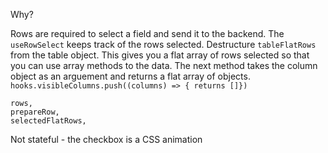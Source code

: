 Why?

Rows are required to select a field and send it to the backend. The `useRowSelect` keeps track of the rows selected. Destructure `tableFlatRows` from the table object. This gives you a flat array of rows selected so that you can use array methods to the data. The next method takes the column object as an arguement and returns a flat array of objects. `hooks.visibleColumns.push((columns) => { returns []})`

```
rows,
prepareRow,
selectedFlatRows,
```

Not stateful - the checkbox is a CSS animation
